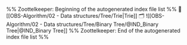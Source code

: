 %% Zoottelkeeper: Beginning of the autogenerated index file list  %%
📄 [[OBS-Algorithm/02 - Data structures/Tree/Trie|Trie]]
🗂️ ![[OBS-Algorithm/02 - Data structures/Tree/Binary Tree/@IND_Binary Tree|@IND_Binary Tree]]
%% Zoottelkeeper: End of the autogenerated index file list  %%
